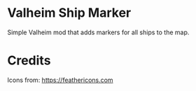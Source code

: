 # Valheim Ship Marker

Simple Valheim mod that adds markers for all ships to the map.

# Credits
Icons from: https://feathericons.com
